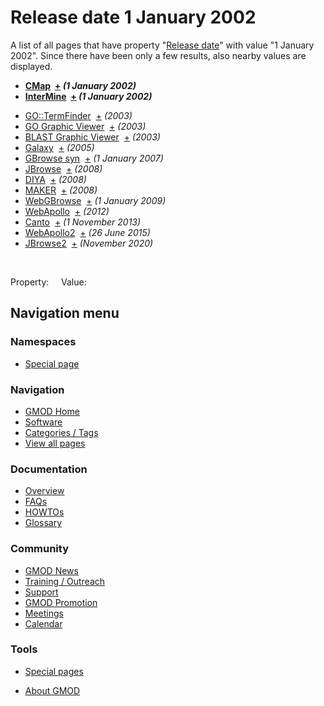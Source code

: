 



<span id="top"></span>




# <span dir="auto">Release date 1 January 2002</span>






A list of all pages that have property "[Release
date](/wiki/Property%3ARelease_date "Property:Release date")" with value
"1 January 2002". Since there have been only a few results, also nearby
values are displayed.  

<!-- -->

- **[CMap](/wiki/CMap "CMap")  <span class="smwbrowse">[+](/wiki/Special%3ABrowse/CMap "Special%3ABrowse/CMap")</span>
  *<span class="small">(1 January 2002)</span>***
- **[InterMine](/wiki/InterMine "InterMine")  <span class="smwbrowse">[+](/wiki/Special%3ABrowse/InterMine "Special%3ABrowse/InterMine")</span>
  *<span class="small">(1 January 2002)</span>***

<!-- -->

- [GO::TermFinder](/wiki/GO::TermFinder "GO::TermFinder")  <span class="smwbrowse">[+](/wiki/Special%3ABrowse/GO%3A%3ATermFinder "Special%3ABrowse/GO%3A%3ATermFinder")</span>
  *<span class="small">(2003)</span>*
- [GO Graphic
  Viewer](/wiki/GO_Graphic_Viewer "GO Graphic Viewer")  <span class="smwbrowse">[+](/wiki/Special%3ABrowse/GO-20Graphic-20Viewer "Special%3ABrowse/GO-20Graphic-20Viewer")</span>
  *<span class="small">(2003)</span>*
- [BLAST Graphic
  Viewer](/wiki/BLAST_Graphic_Viewer "BLAST Graphic Viewer")  <span class="smwbrowse">[+](/wiki/Special%3ABrowse/BLAST-20Graphic-20Viewer "Special%3ABrowse/BLAST-20Graphic-20Viewer")</span>
  *<span class="small">(2003)</span>*
- [Galaxy](/wiki/Galaxy "Galaxy")  <span class="smwbrowse">[+](/wiki/Special%3ABrowse/Galaxy "Special%3ABrowse/Galaxy")</span>
  *<span class="small">(2005)</span>*
- [GBrowse
  syn](/wiki/GBrowse_syn "GBrowse syn")  <span class="smwbrowse">[+](/wiki/Special%3ABrowse/GBrowse-20syn "Special%3ABrowse/GBrowse-20syn")</span>
  *<span class="small">(1 January 2007)</span>*
- [JBrowse](/wiki/JBrowse "JBrowse")  <span class="smwbrowse">[+](/wiki/Special%3ABrowse/JBrowse "Special%3ABrowse/JBrowse")</span>
  *<span class="small">(2008)</span>*
- [DIYA](/wiki/DIYA "DIYA")  <span class="smwbrowse">[+](/wiki/Special%3ABrowse/DIYA "Special%3ABrowse/DIYA")</span>
  *<span class="small">(2008)</span>*
- [MAKER](/wiki/MAKER "MAKER")  <span class="smwbrowse">[+](/wiki/Special%3ABrowse/MAKER "Special%3ABrowse/MAKER")</span>
  *<span class="small">(2008)</span>*
- [WebGBrowse](/wiki/WebGBrowse "WebGBrowse")  <span class="smwbrowse">[+](/wiki/Special%3ABrowse/WebGBrowse "Special%3ABrowse/WebGBrowse")</span>
  *<span class="small">(1 January 2009)</span>*
- [WebApollo](/wiki/WebApollo "WebApollo")  <span class="smwbrowse">[+](/wiki/Special%3ABrowse/WebApollo "Special%3ABrowse/WebApollo")</span>
  *<span class="small">(2012)</span>*
- [Canto](/wiki/Canto "Canto")  <span class="smwbrowse">[+](/wiki/Special%3ABrowse/Canto "Special%3ABrowse/Canto")</span>
  *<span class="small">(1 November 2013)</span>*
- [WebApollo2](/wiki/WebApollo2 "WebApollo2")  <span class="smwbrowse">[+](/wiki/Special%3ABrowse/WebApollo2 "Special%3ABrowse/WebApollo2")</span>
  *<span class="small">(26 June 2015)</span>*
- [JBrowse2](/wiki/JBrowse2 "JBrowse2")  <span class="smwbrowse">[+](/wiki/Special%3ABrowse/JBrowse2 "Special%3ABrowse/JBrowse2")</span>
  *<span class="small">(November 2020)</span>*

 

Property:     Value:








## Navigation menu



### Namespaces

- <span id="ca-nstab-special">[Special
  page](/wiki/Special%3ASearchByProperty/Release-20date/1-20January-202002 "This is a special page, you cannot edit the page itself")</span>






### Navigation



- <span id="n-GMOD-Home">[GMOD Home](/wiki/Main_Page)</span>
- <span id="n-Software">[Software](/wiki/GMOD_Components)</span>
- <span id="n-Categories-.2F-Tags">[Categories /
  Tags](/wiki/Categories)</span>
- <span id="n-View-all-pages">[View all
  pages](/wiki/Special:AllPages)</span>




### Documentation



- <span id="n-Overview">[Overview](/wiki/Overview)</span>
- <span id="n-FAQs">[FAQs](/wiki/Category%3AFAQ)</span>
- <span id="n-HOWTOs">[HOWTOs](/wiki/Category%3AHOWTO)</span>
- <span id="n-Glossary">[Glossary](/wiki/Glossary)</span>




### Community



- <span id="n-GMOD-News">[GMOD News](/wiki/GMOD_News)</span>
- <span id="n-Training-.2F-Outreach">[Training /
  Outreach](/wiki/Training_and_Outreach)</span>
- <span id="n-Support">[Support](/wiki/Support)</span>
- <span id="n-GMOD-Promotion">[GMOD
  Promotion](/wiki/GMOD_Promotion)</span>
- <span id="n-Meetings">[Meetings](/wiki/Meetings)</span>
- <span id="n-Calendar">[Calendar](/wiki/Calendar)</span>




### Tools



- <span id="t-specialpages"><a href="/wiki/Special%3ASpecialPages" accesskey="q"
  title="A list of all special pages [q]">Special pages</a></span>






- <span id="footer-places-about">[About
  GMOD](/wiki/GMOD%3AAbout "GMOD%3AAbout")</span>

<!-- -->




